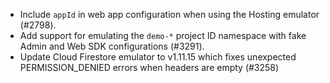 - Include `appId` in web app configuration when using the Hosting emulator (#2798).
- Add support for emulating the `demo-*` project ID namespace with fake Admin and Web SDK configurations (#3291).
- Update Cloud Firestore emulator to v1.11.15 which fixes unexpected PERMISSION_DENIED errors when headers are empty (#3258)
